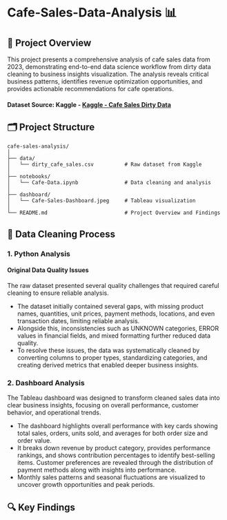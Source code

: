 # Cafe-Sales-Data-Analysis 📊
## 🎯 Project Overview
This project presents a comprehensive analysis of cafe sales data from 2023, demonstrating end-to-end data science workflow from dirty data cleaning to business insights visualization. The analysis reveals critical business patterns, identifies revenue optimization opportunities, and provides actionable recommendations for cafe operations.
#### Dataset Source: Kaggle - [Kaggle - Cafe Sales Dirty Data](https://www.kaggle.com/datasets/ahmedmohamed2003/cafe-sales-dirty-data-for-cleaning-training/data?select=dirty_cafe_sales.csv)

## 🗂️ Project Structure
```
cafe-sales-analysis/
│
├── data/
│   └── dirty_cafe_sales.csv          # Raw dataset from Kaggle
│
├── notebooks/
│   └── Cafe-Data.ipynb               # Data cleaning and analysis
│
├── dashboard/
│   └── Cafe-Sales-Dashboard.jpeg     # Tableau visualization
│
└── README.md                         # Project Overview and Findings
```
## 🧹 Data Cleaning Process
### 1. Python Analysis
#### Original Data Quality Issues
The raw dataset presented several quality challenges that required careful cleaning to ensure reliable analysis.
* The dataset initially contained several gaps, with missing product names, quantities, unit prices, payment methods, locations, and even transaction dates, limiting reliable analysis.
* Alongside this, inconsistencies such as UNKNOWN categories, ERROR values in financial fields, and mixed formatting further reduced data quality.
* To resolve these issues, the data was systematically cleaned by converting columns to proper types, standardizing categories, and creating derived metrics that enabled deeper business insights.
### 2. Dashboard Analysis
The Tableau dashboard was designed to transform cleaned sales data into clear business insights, focusing on overall performance, customer behavior, and operational trends.
* The dashboard highlights overall performance with key cards showing total sales, orders, units sold, and averages for both order size and order value.
* It breaks down revenue by product category, provides performance rankings, and shows contribution percentages to identify best-selling items. Customer preferences are revealed through the distribution of payment methods along with insights into performance.
* Monthly sales patterns and seasonal fluctuations are visualized to uncover growth opportunities and peak periods.

## 🔍 Key Findings






